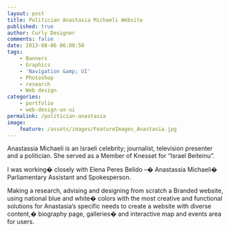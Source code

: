 ```yaml
---
layout: post
title: Politician Anastasia Michaeli Website
published: true
author: Curly Designer
comments: false
date: 2013-08-06 06:08:50
tags:
    - Banners
    - Graphics
    - 'Navigation &amp; UI'
    - Photoshop
    - research
    - Web design
categories:
    - portfolio
    - web-design-ux-ui
permalink: /politician-anastasia
image:
    feature: /assets/images/FeatureImages_Anastasia.jpg
---
```

Anastassia Michaeli is an Israeli celebrity; journalist, television presenter and a politician. She served as a Member of Knesset for &#8220;Israel Beiteinu&#8221;.

I was working� closely with Elena Peres Belido &#8211;� Anastassia Michaeli� Parliamentary Assistant and Spokesperson.
  
 Making a research, advising and designing from scratch a Branded website, using national blue and white� colors with the most creative and functional solutions for Anastasia&#8217;s specific needs to create a website with diverse content,� biography page, galleries� and interactive map and events area for users.

&nbsp;



&nbsp;



&nbsp;

&nbsp;

&nbsp;

&nbsp;